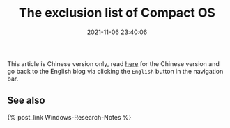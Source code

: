 ﻿---
title: The exclusion list of Compact OS
date: 2021-11-06 23:40:06
categories:
- [Technologies, Windows, Windows Research Notes, Compact OS]
tags:
- Technologies
- Windows
- Windows Research Notes
- Compact OS
---

This article is Chinese version only, read [here](https://mouri.moe/zh/2021/11/06/The-exclusion-list-of-Compact-OS/)
for the Chinese version and go back to the English blog via clicking the `English` button in the navigation bar.

## See also

{% post_link Windows-Research-Notes %}
